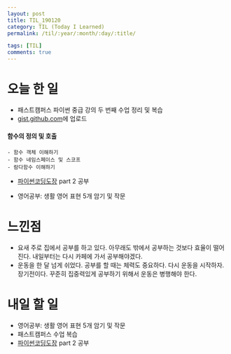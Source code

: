 ```yaml
---
layout: post
title: TIL_190120
category: TIL (Today I Learned)
permalink: /til/:year/:month/:day/:title/

tags: [TIL]
comments: true
---
```

# 오늘 한 일

- 패스트캠퍼스 파이썬 중급 강의 두 번째 수업 정리 및 복습
- [gist.github.com](https://gist.github.com/sonypark/75abd700e5799037f0d08e3f25a90c44)에 업로드
#### 함수의 정의 및 호출
    - 함수 객체 이해하기
    - 함수 네임스페이스 및 스코프
    - 람다함수 이해하기
- [파이썬코딩도장](https://dojang.io/course/view.php?id=7) part 2 공부

- 영어공부: 생활 영어 표현 5개 암기 및 작문


# 느낀점
- 요새 주로 집에서 공부를 하고 있다. 아무래도 밖에서 공부하는 것보다 효율이 떨어진다. 내일부터는 다시 카페에 가서 공부해야겠다.
- 운동을 한 달 넘게 쉬었다. 공부를 할 때는 체력도 중요하다. 다시 운동을 시작하자. 장기전이다. 꾸준히 집중력있게 공부하기 위해서 운동은 병행해야 한다.


# 내일 할 일

- 영어공부: 생활 영어 표현 5개 암기 및 작문
- 패스트캠퍼스 수업 복습
- [파이썬코딩도장](https://dojang.io/course/view.php?id=7) part 2 공부
